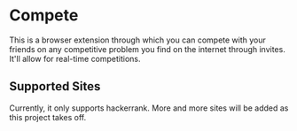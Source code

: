 # Compete

This is a browser extension through which you can compete with your friends on any competitive problem you find on the internet through invites. It'll allow for real-time competitions.

## Supported Sites

Currently, it only supports hackerrank. More and more sites will be added as this project takes off.
